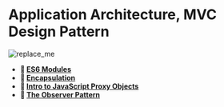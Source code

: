 # Application Architecture, MVC Design Pattern

![replace_me](https://codeworks.blob.core.windows.net/public/assets/img/illustrations/placeholder.svg)

* **📖 [ES6 Modules](https://codeworksacademy.com/fs-student-guide/resources/wk3/01-Modules)**
* **📖 [Encapsulation](https://codeworksacademy.com/fs-student-guide/resources/wk3/02-Encapsulation)**
* **📖 [Intro to JavaScript Proxy Objects](https://codeworksacademy.com/fs-student-guide/resources/wk3/03-Proxies)**
* **📖 [The Observer Pattern](https://codeworksacademy.com/fs-student-guide/resources/wk3/04-Observer-Pattern)**
